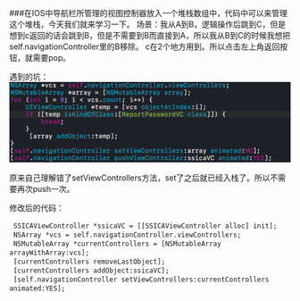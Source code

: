 ###在IOS中导航栏所管理的视图控制器放入一个堆栈数组中，代码中可以来管理这个堆栈，今天我们就来学习一下。
    场景：我从A到B，逻辑操作后跳到C，但是想到c返回的话会跳到B，但是不需要到B而直接到A，所以我从B到C的时候我想把self.navigationController里的B移除。
c在2个地方用到。所以点击左上角返回按钮，就需要pop。


遇到的坑：
![](/assets/314647BC-EA02-4133-B0CF-CB84120A23AD.png)

原来自己理解错了setViewControllers方法，set了之后就已经入栈了。所以不需要再次push一次。

修改后的代码：


```
 SSICAViewController *ssicaVC = [[SSICAViewController alloc] init];
 NSArray *vcs = self.navigationController.viewControllers;
 NSMutableArray *currentControllers = [NSMutableArray arrayWithArray:vcs];
 [currentControllers removeLastObject];
 [currentControllers addObject:ssicaVC];
 [self.navigationController setViewControllers:currentControllers animated:YES];

```




